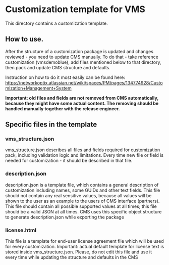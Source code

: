 # Customization template for VMS

This directory contains a customization template.

## How to use.
After the structure of a customization package is updated and changes reviewed - you need to update CMS manually. To do that - take reference customization (vmsdemoblue), add files mentioned below to that directory, then pack and update CMS structure and defaults. 

Instruction on how to do it most easily can be found here: https://networkoptix.atlassian.net/wiki/spaces/PM/pages/134774928/Customization+Management+System

**Important:  old files and fields are not removed from CMS automatically, because they might have some actual content. The removing should be handled manually together with the release engineer.**

## Specific files in the template
### vms_structure.json
vms_structure.json describes all files and fields required for customization pack, including validation logic and limitations.
Every time new file or field is needed for customization - it should be described in that file.

### description.json
description.json is a template file, which contains a general description of customization including names, some GUIDs and other text fields.
This file should not contain any real sensitive values, because all values will be shown to the user as an example to the users of CMS interface (partners).
This file should contain all possible supported values at all times; this file should be a valid JSON at all times.
CMS uses this specific object structure to generate description.json while exporting the package

### license.html
This file is a template for end-user license agreement file which will be used for every customization.
Important: actual default template for license text is stored inside vms_structure.json.
Please, do not edit this file and use it every time while updating the structure and defaults in the CMS
